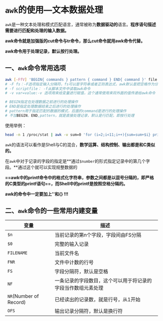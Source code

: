 # `awk`的使用—文本数据处理

`awk`是一种文本处理和模式匹配语言，通常被称为**数据驱动的**语言。**程序语句描述需要进行匹配和处理的输入数据。**

**awk命令就是加强版的cut命令与tr命令，那么cut命令就用awk命令代替。**

**awk命令用于处理记录，默认按行处理。**



## 一、`awk`命令常用选项

```sh
awk [-FfV] 'BEGIN{ commands } pattern { command } END{ command }' file
# -F fs：-F选项指定输入分隔符，fs可以是字符串或者正则表达式，awk默认是把空格作为分割符
# -f scriptfile： -f从脚本文件中读取awk命令
# -v var=value:-v 选项用来给变量进行赋值，这个通常使用来将外面的值传递给awk命令

# BEGIN指定在处理数据之前进行的处理操作
# END是指定处理数据结束之后进行的处理操作
# pattern用于指定匹配的数据的模式，后面的command是进行的处理操作
# 不加BEGIN，END,pattern，就是直接处理记录，默认是行匹配，即按行处理
```

使用举例：

```sh
head -n 1 /proc/stat | awk -v sum=0 'for (i=2;i<11;i++){sum=sum+$i} printf("sum=%d;idle=%d",sum,$5)'
```

`awk`的语法可以看作是Shell与C的混合，**数学运算、结构控制、输出都是和C类似的。**

在`awk`中对于记录的字段的指定是**通过`$number`的形式指定记录中的第几个字段。**通过这个就可以实现规整数据的

**==awk中的printf命令中的格式化字符串，参数之间都是以逗号分隔的，即严格的C类型的printf语句==，而Shell中的printf是按照空格分隔的。**

**awk的命令中一定要加上''和{}   !!!**



## 二、`awk`命令的一些常用内建变量

| 变量                   | 描述                                                         |
| ---------------------- | ------------------------------------------------------------ |
| `$n`                   | 当前记录的第n个字段，字段间由FS分隔                          |
| `$0`                   | 完整的输入记录                                               |
| `FILENAME`             | 当前文件名                                                   |
| `FNR`                  | 文件中计数的行号                                             |
| `FS`                   | 字段分隔符，默认是空格                                       |
| `NF`                   | 一条记录的字段数目，这个可以用于将记录的字段当作数组元素处理 |
| `NR`(Number of Record) | 已经读出的记录数，就是行号，从1开始                          |
| `OFS`                  | 输出记录分隔符，默认是换行符                                 |